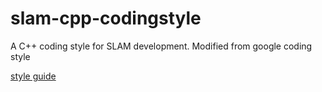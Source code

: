 # slam-cpp-codingstyle
A C++ coding style for SLAM development. Modified from google coding style

[style guide](styleguide.md)
